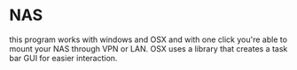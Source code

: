 # NAS
this program works with windows and OSX and with one click you're able to mount your NAS through VPN or LAN. OSX uses a library that creates a task bar GUI for easier interaction.
